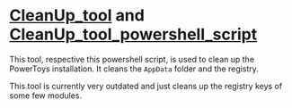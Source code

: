 # [CleanUp_tool](/tools/CleanUp_tool/) and [CleanUp_tool_powershell_script](/tools/CleanUp_tool_powershell_script/CleanUp_tool.ps1)

This tool, respective this powershell script, is used to clean up the PowerToys installation. It cleans the `AppData` folder and the registry.

This tool is currently very outdated and just cleans up the registry keys of some few modules.
